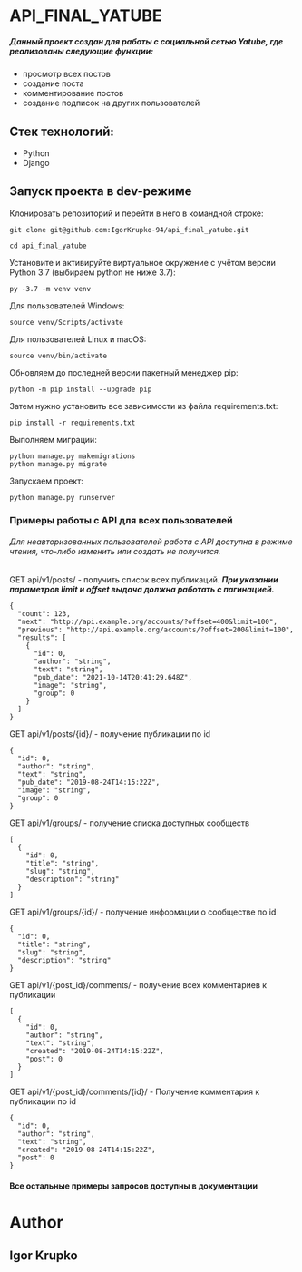 # API_FINAL_YATUBE
##### Данный проект создан для работы с социальной сетью Yatube, где реализованы следующие функции:
- просмотр всех постов
- создание поста
- комментирование постов
- создание подписок на других пользователей

## Стек технологий:
- Python
- Django

## Запуск проекта в dev-режиме
Клонировать репозиторий и перейти в него в командной строке:
``` 
git clone git@github.com:IgorKrupko-94/api_final_yatube.git 
```
``` 
cd api_final_yatube 
```
Установите и активируйте виртуальное окружение c учётом версии Python 3.7 (выбираем python не ниже 3.7):
``` 
py -3.7 -m venv venv 
```
Для пользователей Windows:
``` 
source venv/Scripts/activate 
```
Для пользователей Linux и macOS:
``` 
source venv/bin/activate 
```
Обновляем до последней версии пакетный менеджер pip:
``` 
python -m pip install --upgrade pip 
```
Затем нужно установить все зависимости из файла requirements.txt:
``` 
pip install -r requirements.txt 
```
Выполняем миграции:
``` 
python manage.py makemigrations
python manage.py migrate 
```
Запускаем проект:
``` 
python manage.py runserver 
```

### Примеры работы с API для всех пользователей
###### Для неавторизованных пользователей работа с API доступна в режиме чтения, что-либо изменить или создать не получится.
GET api/v1/posts/ - получить список всех публикаций.
***При указании параметров limit и offset выдача должна работать с пагинацией.***
```
{
  "count": 123,
  "next": "http://api.example.org/accounts/?offset=400&limit=100",
  "previous": "http://api.example.org/accounts/?offset=200&limit=100",
  "results": [
    {
      "id": 0,
      "author": "string",
      "text": "string",
      "pub_date": "2021-10-14T20:41:29.648Z",
      "image": "string",
      "group": 0
    }
  ]
}
```
GET api/v1/posts/{id}/ - получение публикации по id
```
{
  "id": 0,
  "author": "string",
  "text": "string",
  "pub_date": "2019-08-24T14:15:22Z",
  "image": "string",
  "group": 0
}
```
GET api/v1/groups/ - получение списка доступных сообществ
```
[
  {
    "id": 0,
    "title": "string",
    "slug": "string",
    "description": "string"
  }
]
```
GET api/v1/groups/{id}/ - получение информации о сообществе по id
```
{
  "id": 0,
  "title": "string",
  "slug": "string",
  "description": "string"
}
```
GET api/v1/{post_id}/comments/ - получение всех комментариев к публикации
```
[
  {
    "id": 0,
    "author": "string",
    "text": "string",
    "created": "2019-08-24T14:15:22Z",
    "post": 0
  }
]
```
GET api/v1/{post_id}/comments/{id}/ - Получение комментария к публикации по id
```
{
  "id": 0,
  "author": "string",
  "text": "string",
  "created": "2019-08-24T14:15:22Z",
  "post": 0
}
```

#### Все остальные примеры запросов доступны в документации

# Author
## Igor Krupko
